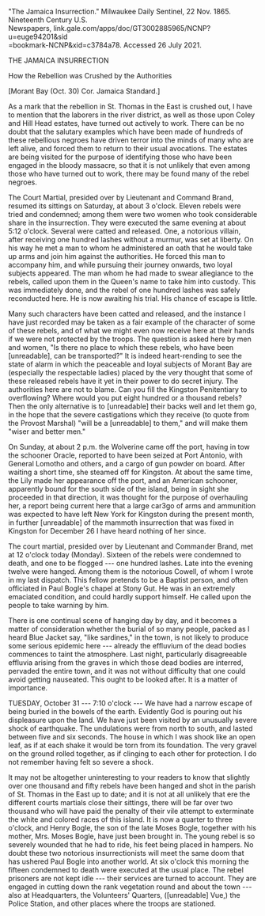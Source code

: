 ---
---

\"The Jamaica Insurrection.\" Milwaukee Daily Sentinel, 22 Nov. 1865.
Nineteenth Century U.S.\
Newspapers, link.gale.com/apps/doc/GT3002885965/NCNP?u=euge94201&sid\
=bookmark-NCNP&xid=c3784a78. Accessed 26 July 2021.

THE JAMAICA INSURRECTION

How the Rebellion was Crushed by the Authorities

\[Morant Bay (Oct. 30) Cor. Jamaica Standard.\]

As a mark that the rebellion in St. Thomas in the East is crushed out, I
have to mention that the laborers in the river district, as well as
those upon Coley and Hill Head estates, have turned out actively to
work. There can be no doubt that the salutary examples which have been
made of hundreds of these rebellious negroes have driven terror into the
minds of many who are left alive, and forced them to return to their
usual avocations. The estates are being visited for the purpose of
identifying those who have been engaged in the bloody massacre, so that
it is not unlikely that even among those who have turned out to work,
there may be found many of the rebel negroes.

The Court Martial, presided over by Lieutenant and Command Brand,
resumed its sittings on Saturday, at about 3 o'clock. Eleven rebels were
tried and condemned; among them were two women who took considerable
share in the insurrection. They were executed the same evening at about
5:12 o'clock. Several were catted and released. One, a notorious
villain, after receiving one hundred lashes without a murmur, was set at
liberty. On his way he met a man to whom he administered an oath that he
would take up arms and join him against the authorities. He forced this
man to accompany him, and while pursuing their journey onwards, two
loyal subjects appeared. The man whom he had made to swear allegiance to
the rebels, called upon them in the Queen's name to take him into
custody. This was immediately done, and the rebel of one hundred lashes
was safely reconducted here. He is now awaiting his trial. His chance of
escape is little.

Many such characters have been catted and released, and the instance I
have just recorded may be taken as a fair example of the character of
some of these rebels, and of what we might even now receive here at
their hands if we were not protected by the troops. The question is
asked here by men and women, "Is there no place to which these rebels,
who have been \[unreadable\], can be transported?" It is indeed
heart-rending to see the state of alarm in which the peaceable and loyal
subjects of Morant Bay are (especially the respectable ladies) placed by
the very thought that some of these released rebels have it yet in their
power to do secret injury. The authorities here are not to blame. Can
you fill the Kingston Penitentiary to overflowing? Where would you put
eight hundred or a thousand rebels? Then the only alternative is to
\[unreadable\] their backs well and let them go, in the hope that the
severe castigations which they receive (to quote from the Provost
Marshal) "will be a \[unreadable\] to them," and will make them "wiser
and better men."

On Sunday, at about 2 p.m. the Wolverine came off the port, having in
tow the schooner Oracle, reported to have been seized at Port Antonio,
with General Lomotho and others, and a cargo of gun powder on board.
After waiting a short time, she steamed off for Kingston. At about the
same time, the Lily made her appearance off the port, and an American
schooner, apparently bound for the south side of the island, being in
sight she proceeded in that direction, it was thought for the purpose of
overhauling her, a report being current here that a large car3go of arms
and ammunition was expected to have left New York for Kingston during
the present month, in further \[unreadable\] of the mammoth insurrection
that was fixed in Kingston for December 26 I have heard nothing of her
since.

The court martial, presided over by Lieutenant and Commander Brand, met
at 12 o'clock today (Monday). Sixteen of the rebels were condemned to
death, and one to be flogged --- one hundred lashes. Late into the
evening twelve were hanged. Among them is the notorious Cowell, of whom
I wrote in my last dispatch. This fellow pretends to be a Baptist
person, and often officiated in Paul Bogle's chapel at Stony Gut. He was
in an extremely emaciated condition, and could hardly support himself.
He called upon the people to take warning by him.

There is one continual scene of hanging day by day, and it becomes a
matter of consideration whether the burial of so many people, packed as
I heard Blue Jacket say, "like sardines," in the town, is not likely to
produce some serious epidemic here --- already the effluvium of the dead
bodies commences to taint the atmosphere. Last night, particularly
disagreeable effluvia arising from the graves in which those dead bodies
are interred, pervaded the entire town, and it was not without
difficulty that one could avoid getting nauseated. This ought to be
looked after. It is a matter of importance.

TUESDAY, October 31 --- 7:10 o'clock --- We have had a narrow escape of
being buried in the bowels of the earth. Evidently God is pouring out
his displeasure upon the land. We have just been visited by an unusually
severe shock of earthquake. The undulations were from north to south,
and lasted between five and six seconds. The house in which I was shook
like an open leaf, as if at each shake it would be torn from its
foundation. The very gravel on the ground rolled together, as if
clinging to each other for protection. I do not remember having felt so
severe a shock.

It may not be altogether uninteresting to your readers to know that
slightly over one thousand and fifty rebels have been hanged and shot in
the parish of St. Thomas in the East up to date; and it is not at all
unlikely that ere the different courts martials close their sittings,
there will be far over two thousand who will have paid the penalty of
their vile attempt to exterminate the white and colored races of this
island. It is now a quarter to three o'clock, and Henry Bogle, the son
of the late Moses Bogle, together with his mother, Mrs. Moses Bogle,
have just been brought in. The young rebel is so severely wounded that
he had to ride, his feet being placed in hampers. No doubt these two
notorious insurrectionists will meet the same doom that has ushered Paul
Bogle into another world. At six o'clock this morning the fifteen
condemned to death were executed at the usual place. The rebel prisoners
are not kept idle --- their services are turned to account. They are
engaged in cutting down the rank vegetation round and about the town ---
also at Headquarters, the Volunteers' Quarters, (\[unreadable\] Vue,)
the Police Station, and other places where the troops are stationed.
